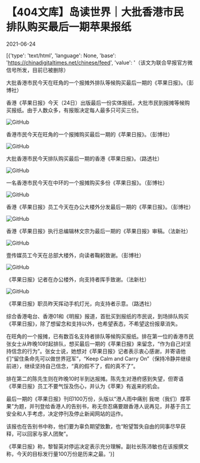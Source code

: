 # 【404文库】岛读世界｜大批香港市民排队购买最后一期苹果报纸

2021-06-24

[{'type': 'text/html', 'language': None, 'base': 'https://chinadigitaltimes.net/chinese/feed', 'value': '（该文为联合早报官方微信号所发，目前已被删除）

大批香港市民今天在旺角的一个报摊外排队等候购买最后一期的《苹果日报》。（彭博社）

香港《苹果日报》今天（24日）出版最后一份实体报纸，大批巿民到报摊等候购买报纸。由于人数众多，有报贩决定每人最多只可买三份。

![GitHub](https://chinadigitaltimes.net/chinese/files/2021/06/post-667472-60d46235e54bb.)

香港市民今天在旺角的一个报摊购买最后一期的《苹果日报》。（彭博社）

![GitHub](https://chinadigitaltimes.net/chinese/files/2021/06/post-667472-60d462362cc97.)

大批香港市民今天排队购买最后一期的香港《苹果日报》。（路透社）

![GitHub](https://chinadigitaltimes.net/chinese/files/2021/06/post-667472-60d4623657a4b.)

一名香港市民今天在中环的一个报摊购买多份《苹果日报》。（彭博社）

![GitHub](https://chinadigitaltimes.net/chinese/files/2021/06/post-667472-60d462368f71b.)

香港《苹果日报》员工今天在办公大楼外分发最后一期的《苹果日报》。（彭博社）

![GitHub](https://chinadigitaltimes.net/chinese/files/2021/06/post-667472-60d46236c6bc3.)

香港《苹果日报》执行总编辑林文宗为最后一期的《苹果日报》审稿。（法新社）

![GitHub](https://chinadigitaltimes.net/chinese/files/2021/06/post-667472-60d462370adb9.)

壹传媒员工今天在总部大楼外，向读者鞠躬致谢。（彭博社）

![GitHub](https://chinadigitaltimes.net/chinese/files/2021/06/post-667472-60d4623739992.)

《苹果日报》记者在办公楼外，向支持者挥手致谢。（法新社）

![GitHub](https://chinadigitaltimes.net/chinese/files/2021/06/post-667472-60d4623767077.)

《苹果日报》职员昨天挥动手机灯光，向支持者示意。（路透社）

综合香港电台、香港01和《明报》报道，首批买到报纸的市民说，到场排队购买《苹果日报》，除了想留念和支持以外，也希望表态，不希望这份报章消失。

在旺角的一个报摊，已有数百名支持者排队等候购买报纸。排在第一位的香港市民张女士从昨晚10时起排队，想买最后一期的《苹果日报》来留念，“作为自己对坚持信念的行为”。张女士说，她想对《苹果日报》记者表示衷心感谢，并寄语他们“留住条命先可以做世界冠军”，“Keep Calm and Carry On”（保持冷静并继续前进），继续坚持自己信念，“真的假不了，假的真不了”。

排在第二的陈先生则在昨晚10时半到达报摊。陈先生对港府感到失望，但寄语《苹果日报》员工不要气馁及伤心，并认为《苹果》有返来的机会。

最后一期的《苹果日报》刊印100万份，头版以“港人雨中痛别 我哋（我们）撑苹果”为题，并刊登给香港人的告别书，称无奈忍痛要跟香港人说再见，并基于员工安全和人手考虑，决定停刊及停止新闻网站的运作。

该报也在告别书中称，他们要为辜负期望致歉，也“盼望暂失自由的同事尽早获释，可以回家与家人团聚”。

《苹果日报》称，黎智英对停运决定表示充分理解。副社长陈沛敏也在该报撰文称，今天的目标发行量100万份是历来之最。'}]